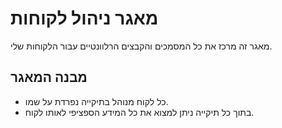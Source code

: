 # מאגר ניהול לקוחות

מאגר זה מרכז את כל המסמכים והקבצים הרלוונטיים עבור הלקוחות שלי.

## מבנה המאגר

* כל לקוח מנוהל בתיקייה נפרדת על שמו.
* בתוך כל תיקייה ניתן למצוא את כל המידע הספציפי לאותו לקוח.
